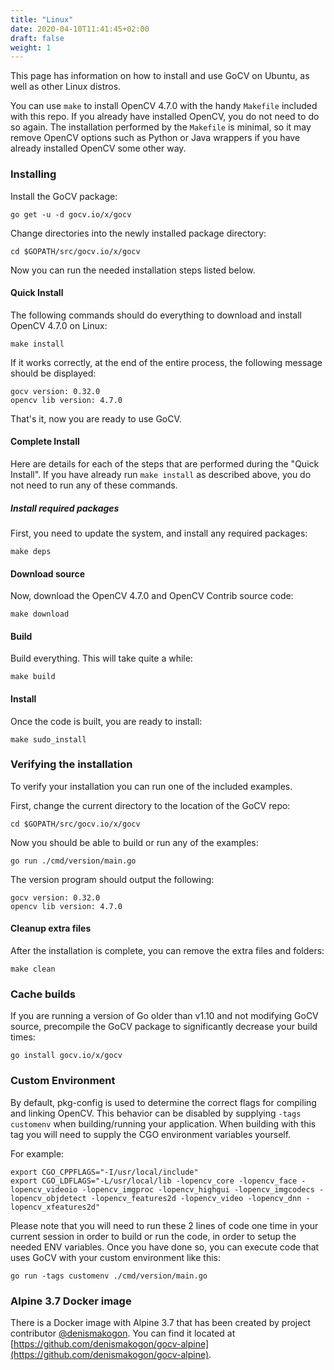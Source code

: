```yaml
---
title: "Linux"
date: 2020-04-10T11:41:45+02:00
draft: false
weight: 1
---
```


This page has information on how to install and use GoCV on Ubuntu, as well as other Linux distros.

You can use `make` to install OpenCV 4.7.0 with the handy `Makefile` included with this repo. If you already have installed OpenCV, you do not need to do so again. The installation performed by the `Makefile` is minimal, so it may remove OpenCV options such as Python or Java wrappers if you have already installed OpenCV some other way.

### Installing

Install the GoCV package:

    go get -u -d gocv.io/x/gocv

Change directories into the newly installed package directory:

    cd $GOPATH/src/gocv.io/x/gocv

Now you can run the needed installation steps listed below.

#### Quick Install

The following commands should do everything to download and install OpenCV 4.7.0 on Linux:

	make install

If it works correctly, at the end of the entire process, the following message should be displayed:

	gocv version: 0.32.0
	opencv lib version: 4.7.0

That's it, now you are ready to use GoCV.

#### Complete Install

Here are details for each of the steps that are performed during the "Quick Install". If you have already run `make install` as described above, you do not need to run any of these commands.

##### Install required packages

First, you need to update the system, and install any required packages:

	make deps

#### Download source

Now, download the OpenCV 4.7.0 and OpenCV Contrib source code:

	make download

#### Build

Build everything. This will take quite a while:

	make build

#### Install

Once the code is built, you are ready to install:

	make sudo_install

### Verifying the installation

To verify your installation you can run one of the included examples.

First, change the current directory to the location of the GoCV repo:

	cd $GOPATH/src/gocv.io/x/gocv

Now you should be able to build or run any of the examples:

	go run ./cmd/version/main.go

The version program should output the following:

	gocv version: 0.32.0
	opencv lib version: 4.7.0

#### Cleanup extra files

After the installation is complete, you can remove the extra files and folders:

	make clean

### Cache builds

If you are running a version of Go older than v1.10 and not modifying GoCV source, precompile the GoCV package to significantly decrease your build times:

	go install gocv.io/x/gocv

### Custom Environment

By default, pkg-config is used to determine the correct flags for compiling and linking OpenCV. This behavior can be disabled by supplying `-tags customenv` when building/running your application. When building with this tag you will need to supply the CGO environment variables yourself.

For example:

	export CGO_CPPFLAGS="-I/usr/local/include"
	export CGO_LDFLAGS="-L/usr/local/lib -lopencv_core -lopencv_face -lopencv_videoio -lopencv_imgproc -lopencv_highgui -lopencv_imgcodecs -lopencv_objdetect -lopencv_features2d -lopencv_video -lopencv_dnn -lopencv_xfeatures2d"

Please note that you will need to run these 2 lines of code one time in your current session in order to build or run the code, in order to setup the needed ENV variables. Once you have done so, you can execute code that uses GoCV with your custom environment like this:

	go run -tags customenv ./cmd/version/main.go

### Alpine 3.7 Docker image

There is a Docker image with Alpine 3.7 that has been created by project contributor [@denismakogon](https://github.com/denismakogon). You can find it located at [https://github.com/denismakogon/gocv-alpine](https://github.com/denismakogon/gocv-alpine).
